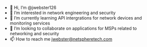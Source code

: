 - 👋 Hi, I’m @jwebster126
- 👀 I’m interested in network engineering and security
- 🌱 I’m currently learning API intergrations for network devices and monitoring services
- 💞️ I’m looking to collaborate on applications for MSPs related to networking and security
- 📫 How to reach me jwebster@netspheretech.com

<!---
jwebster126/jwebster126 is a ✨ special ✨ repository because its `README.md` (this file) appears on your GitHub profile.
You can click the Preview link to take a look at your changes.
--->
